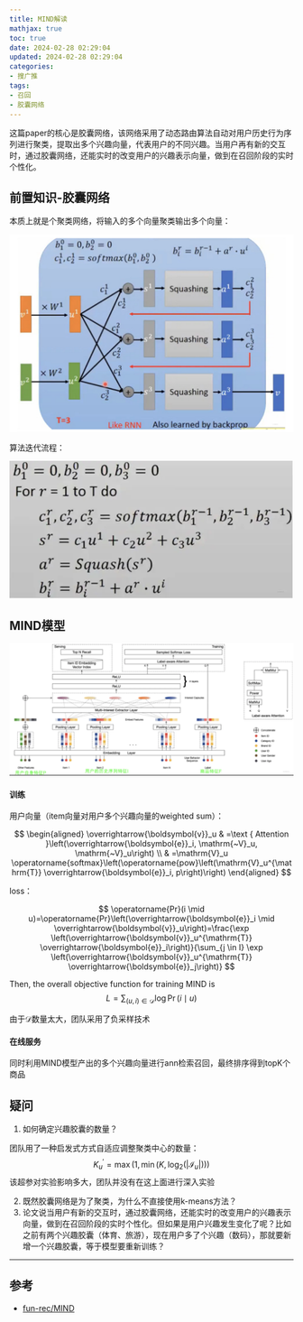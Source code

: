 ```yaml
---
title: MIND解读
mathjax: true
toc: true
date: 2024-02-28 02:29:04
updated: 2024-02-28 02:29:04
categories:
- 搜广推
tags:
- 召回
- 胶囊网络
---
```


这篇paper的核心是胶囊网络，该网络采用了动态路由算法自动对用户历史行为序列进行聚类，提取出多个兴趣向量，代表用户的不同兴趣。当用户再有新的交互时，通过胶囊网络，还能实时的改变用户的兴趣表示向量，做到在召回阶段的实时个性化。

<!--more-->

## 前置知识-胶囊网络
本质上就是个聚类网络，将输入的多个向量聚类输出多个向量：

![capsule](https://raw.githubusercontent.com/TransformersWsz/picx-images-hosting/master/20240228/image.4666l530vwo0.png)

算法迭代流程：

![algo](https://raw.githubusercontent.com/TransformersWsz/picx-images-hosting/master/image.7w6k34geqa.webp)

## MIND模型
![MIND](https://raw.githubusercontent.com/TransformersWsz/picx-images-hosting/master/image.syonic1kc.webp)

#### 训练

用户向量（item向量对用户多个兴趣向量的weighted sum）：

$$
\begin{aligned}
\overrightarrow{\boldsymbol{v}}_u & =\text { Attention }\left(\overrightarrow{\boldsymbol{e}}_i, \mathrm{~V}_u, \mathrm{~V}_u\right) \\
& =\mathrm{V}_u \operatorname{softmax}\left(\operatorname{pow}\left(\mathrm{V}_u^{\mathrm{T}} \overrightarrow{\boldsymbol{e}}_i, p\right)\right)
\end{aligned}
$$

loss：

$$
\operatorname{Pr}(i \mid u)=\operatorname{Pr}\left(\overrightarrow{\boldsymbol{e}}_i \mid \overrightarrow{\boldsymbol{v}}_u\right)=\frac{\exp \left(\overrightarrow{\boldsymbol{v}}_u^{\mathrm{T}} \overrightarrow{\boldsymbol{e}}_i\right)}{\sum_{j \in I} \exp \left(\overrightarrow{\boldsymbol{v}}_u^{\mathrm{T}} \overrightarrow{\boldsymbol{e}}_j\right)}
$$

Then, the overall objective function for training MIND is
$$
L=\sum_{(u, i) \in \mathcal{D}} \log \operatorname{Pr}(i \mid u)
$$

由于$\mathcal{D}$数量太大，团队采用了负采样技术

#### 在线服务
同时利用MIND模型产出的多个兴趣向量进行ann检索召回，最终排序得到topK个商品

## 疑问
1. 如何确定兴趣胶囊的数量？

团队用了一种启发式方式自适应调整聚类中心的数量：
$$
K_u^{\prime}=\max \left(1, \min \left(K, \log _2\left(\left|\mathcal{I}_u\right|\right)\right)\right)
$$
该超参对实验影响多大，团队并没有在这上面进行深入实验

2. 既然胶囊网络是为了聚类，为什么不直接使用k-means方法？
3. 论文说当用户有新的交互时，通过胶囊网络，还能实时的改变用户的兴趣表示向量，做到在召回阶段的实时个性化。但如果是用户兴趣发生变化了呢？比如之前有两个兴趣胶囊（体育、旅游），现在用户多了个兴趣（数码），那就要新增一个兴趣胶囊，等于模型要重新训练？

___

## 参考

- [fun-rec/MIND](https://github.com/datawhalechina/fun-rec/blob/master/docs/ch02/ch2.1/ch2.1.4/MIND.md)